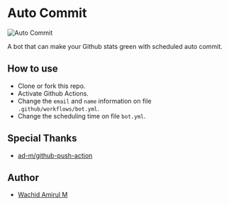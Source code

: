 # Auto Commit
![Auto Commit](https://github.com/wachidamirul/auto-commit/workflows/Auto%20Commit/badge.svg)

A bot that can make your Github stats green with scheduled auto commit.

## How to use
- Clone or fork this repo.
- Activate Github Actions.
- Change the `email` and `name` information on file `.github/workflows/bot.yml`.
- Change the scheduling time on file `bot.yml`.

## Special Thanks
- [ad-m/github-push-action](https://github.com/ad-m/github-push-action)

## Author
- [Wachid Amirul M](https://github.com/wachidamirul/)
